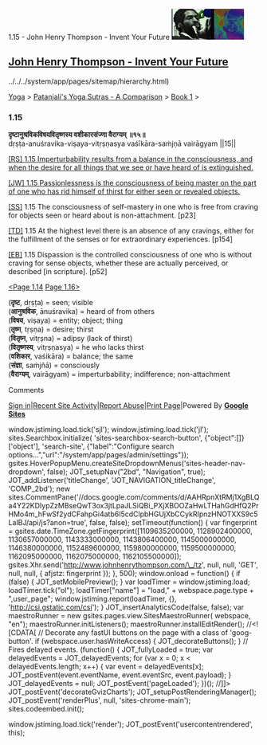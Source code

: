 1.15 - John Henry Thompson - Invent Your Future [![John Henry Thompson - Invent Your Future](../../../_/rsrc/1329567069254/config/customLogo.gif-revision=6.png)](../../../index.html)

[John Henry Thompson - Invent Your Future](../../../index.html)
---------------------------------------------------------------

../../../system/app/pages/sitemap/hierarchy.html)
    

[Yoga](../../../yoga.html)‎ > ‎[Patanjali's Yoga Sutras - A Comparison](../../patanjani.html)‎ > ‎[Book 1](../book-1.html)‎ > ‎

### 1.15

**दृष्टानुश्रविकविषयवितृष्णस्य वशीकारसंज्णा वैराग्यम् ॥१५॥**  
dṛṣṭa-anuśravika-viṣaya-vitṛṣṇasya vaśīkāra-saṁjṇā vairāgyam ||15||  
  
  
[\[RS\] 1.15 Imperturbability results from a balance in the consciousness, and when the desire for all things that we see or have heard of is extinguished.](http://www.ashtangayoga.info/philosophy/yoga-sutra-patanjali/chapter-1/item/drishta-anushravika-vishaya-vitrishnasya-vashikara/)  
  
[\[JW\] 1.15 Passionlessness is the consciousness of being master on the part of one who has rid himself of thirst for either seen or revealed objects.](http://books.google.com/books?id=YzFImjtOxUwC&pg=PA36&ci=175%2C159%2C728%2C83&source=bookclip)  
  
[\[SS\]](http://www.amazon.com/Yoga-Sutras-Patanjali-Commentary-Satchidananda/dp/0932040381) 1.15 The consciousness of self-mastery in one who is free from craving for objects seen or heard about is non-attachment. \[p23\]  
  
[\[TD\]](http://www.amazon.com/Heart-Yoga-Developing-Personal-Practice/dp/089281764X/ref=sr_1_5?ie=UTF8&qid=1326228195&sr=8-5) 1.15 At the highest level there is an absence of any cravings, either for the fulfillment of the senses or for extraordinary experiences. \[p154\]  
  
[\[EB\]](http://www.amazon.com/Yoga-Sutras-Patanjali-Translation-Commentary/dp/0865477361/ref=sr_1_1?ie=UTF8&s=books&qid=1250508322&sr=1-1) 1.15 Dispassion is the controlled consciousness of one who is without craving for sense objects, whether these are actually perceived, or described \[in scripture\]. \[p52\]  
  
  
[<Page 1.14](114.html) [Page 1.16>](116.html)  
  
  

(**दृष्ट**, dṛṣṭa) = seen; visible  
(**आनुश्रविक**, ānuśravika) = heard of from others  
(**विषय**, viṣaya) = entity; object; thing  
(**तृष्ण**, tṛṣṇa) = desire; thirst  
(**वितृष्न**, vitṛṣna) = adipsy (lack of thirst)  
(**वितृष्णस्य**, vitṛṣṇasya) = he who lacks thirst  
(**वशिकार**, vaśikāra) = balance; the same  
(**संज्ञा**, saṁjñā) = consciously  
(**वैराग्यम्**, vairāgyam) = imperturbability; indifference; non-attachment

Comments

[Sign in](https://accounts.google.com/ServiceLogin?continue=http://sites.google.com/a/johnhenrythompson.com/jht/yoga/patanjani/book-1/115&service=jotspot)|[Recent Site Activity](../../../system/app/pages/recentChanges.html)|[Report Abuse](http://sites.google.com/a/johnhenrythompson.com/jht/system/app/pages/reportAbuse)|[Print Page](javascript:;)|Powered By **[Google Sites](http://sites.google.com/site)**

window.jstiming.load.tick('sjl'); window.jstiming.load.tick('jl'); sites.Searchbox.initialize( 'sites-searchbox-search-button', {"object":\[\]}\['object'\], 'search-site', {"label":"Configure search options...","url":"/system/app/pages/admin/settings"}); gsites.HoverPopupMenu.createSiteDropdownMenus('sites-header-nav-dropdown', false); JOT\_setupNav("2bd", "Navigation", true); JOT\_addListener('titleChange', 'JOT\_NAVIGATION\_titleChange', 'COMP\_2bd'); new sites.CommentPane('//docs.google.com/comments/d/AAHRpnXtRMj1XgBLQa4Y22KDIypZzMBseQwT3ox3jtLpaJLSiQBi\_PXjXBOOZaHwLTHahGdHfQ2PrHMo4m\_hFwSf2ydCFahpGi4atb6I5cdClpbHGUjXbCCykRIpnzHNOTXXS9c5LaIBJ/api/js?anon=true', false, false); setTimeout(function() { var fingerprint = gsites.date.TimeZone.getFingerprint(\[1109635200000, 1128902400000, 1130657000000, 1143333000000, 1143806400000, 1145000000000, 1146380000000, 1152489600000, 1159800000000, 1159500000000, 1162095000000, 1162075000000, 1162105500000\]); gsites.Xhr.send('http://www.johnhenrythompson.com/\_/tz', null, null, 'GET', null, null, { afjstz: fingerprint }); }, 500); window.onload = function() { if (false) { JOT\_setMobilePreview(); } var loadTimer = window.jstiming.load; loadTimer.tick("ol"); loadTimer\["name"\] = "load," + webspace.page.type + ",user\_page"; window.jstiming.report(loadTimer, {}, 'http://csi.gstatic.com/csi'); } JOT\_insertAnalyticsCode(false, false); var maestroRunner = new gsites.pages.view.SitesMaestroRunner( webspace, "en"); maestroRunner.initListeners(); maestroRunner.installEditRender(); //<!\[CDATA\[ // Decorate any fastUI buttons on the page with a class of 'goog-button'. if (webspace.user.hasWriteAccess) { JOT\_decorateButtons(); } // Fires delayed events. (function() { JOT\_fullyLoaded = true; var delayedEvents = JOT\_delayedEvents; for (var x = 0; x < delayedEvents.length; x++) { var event = delayedEvents\[x\]; JOT\_postEvent(event.eventName, event.eventSrc, event.payload); } JOT\_delayedEvents = null; JOT\_postEvent('pageLoaded'); })(); //\]\]> JOT\_postEvent('decorateGvizCharts'); JOT\_setupPostRenderingManager(); JOT\_postEvent('renderPlus', null, 'sites-chrome-main'); sites.codeembed.init();

window.jstiming.load.tick('render'); JOT\_postEvent('usercontentrendered', this);